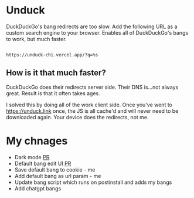 # Unduck

  

DuckDuckGo's bang redirects are too slow. Add the following URL as a custom search engine to your browser. Enables all of DuckDuckGo's bangs to work, but much faster.

  

```

https://unduck-chi.vercel.app/?q=%s

```

  

## How is it that much faster?

  

DuckDuckGo does their redirects server side. Their DNS is...not always great. Result is that it often takes ages.

  

I solved this by doing all of the work client side. Once you've went to https://unduck.link once, the JS is all cache'd and will never need to be downloaded again. Your device does the redirects, not me.

# My chnages

- Dark mode  [PR](https://github.com/t3dotgg/unduck/pull/13)
- Default bang edit UI [PR](https://github.com/t3dotgg/unduck/pull/47)
- Save default bang to cookie - me
- Add default bang as url param - me
- Update bang script which runs on postinstall and adds my bangs
- Add chatgpt bangs